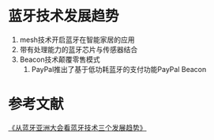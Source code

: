 # 蓝牙技术发展趋势
1. mesh技术开启蓝牙在智能家居的应用
1. 带有处理能力的蓝牙芯片与传感器结合
1. Beacon技术颠覆零售模式
	1. PayPal推出了基于低功耗蓝牙的支付功能PayPal Beacon
# 参考文献
[《从蓝牙亚洲大会看蓝牙技术三个发展趋势》](http://www.eetrend.com/node/100053287)